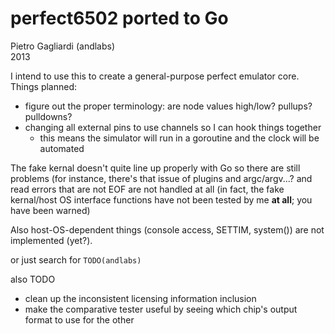 perfect6502 ported to Go
===========
Pietro Gagliardi (andlabs)<br>2013

I intend to use this to create a general-purpose perfect emulator core. Things planned:
- figure out the proper terminology: are node values high/low? pullups? pulldowns?
- changing all external pins to use channels so I can hook things together
	- this means the simulator will run in a goroutine and the clock will be automated

The fake kernal doesn't quite line up properly with Go so there are still problems (for instance, there's that issue of plugins and argc/argv...? and read errors that are not EOF are not handled at all (in fact, the fake kernal/host OS interface functions have not been tested by me **at all**; you have been warned)

Also host-OS-dependent things (console access, SETTIM, system()) are not implemented (yet?).

or just search for `TODO(andlabs)`

also TODO
- clean up the inconsistent licensing information inclusion
- make the comparative tester useful by seeing which chip's output format to use for the other
